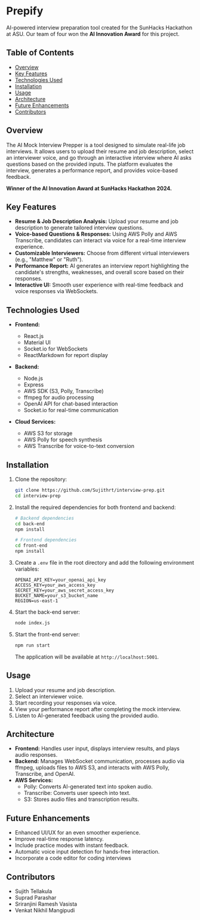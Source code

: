 # Prepify

AI-powered interview preparation tool created for the SunHacks Hackathon at ASU. Our team of four won the **AI Innovation Award** for this project.

## Table of Contents

- [Overview](#overview)
- [Key Features](#key-features)
- [Technologies Used](#technologies-used)
- [Installation](#installation)
- [Usage](#usage)
- [Architecture](#architecture)
- [Future Enhancements](#future-enhancements)
- [Contributors](#contributors)

## Overview

The AI Mock Interview Prepper is a tool designed to simulate real-life job interviews. It allows users to upload their resume and job description, select an interviewer voice, and go through an interactive interview where AI asks questions based on the provided inputs. The platform evaluates the interview, generates a performance report, and provides voice-based feedback.

**Winner of the AI Innovation Award at SunHacks Hackathon 2024.**

## Key Features

- **Resume & Job Description Analysis:** Upload your resume and job description to generate tailored interview questions.
- **Voice-based Questions & Responses:** Using AWS Polly and AWS Transcribe, candidates can interact via voice for a real-time interview experience.
- **Customizable Interviewers:** Choose from different virtual interviewers (e.g., "Matthew" or "Ruth").
- **Performance Report:** AI generates an interview report highlighting the candidate's strengths, weaknesses, and overall score based on their responses.
- **Interactive UI:** Smooth user experience with real-time feedback and voice responses via WebSockets.

## Technologies Used

- **Frontend:**
  - React.js
  - Material UI
  - Socket.io for WebSockets
  - ReactMarkdown for report display

- **Backend:**
  - Node.js
  - Express
  - AWS SDK (S3, Polly, Transcribe)
  - ffmpeg for audio processing
  - OpenAI API for chat-based interaction
  - Socket.io for real-time communication

- **Cloud Services:**
  - AWS S3 for storage
  - AWS Polly for speech synthesis
  - AWS Transcribe for voice-to-text conversion

## Installation

1. Clone the repository:

    ```bash
    git clone https://github.com/Sujithrt/interview-prep.git
    cd interview-prep
    ```

2. Install the required dependencies for both frontend and backend:

    ```bash
    # Backend dependencies
    cd back-end
    npm install

    # Frontend dependencies
    cd front-end
    npm install
    ```

3. Create a `.env` file in the root directory and add the following environment variables:

    ```
    OPENAI_API_KEY=your_openai_api_key
    ACCESS_KEY=your_aws_access_key
    SECRET_KEY=your_aws_secret_access_key
    BUCKET_NAME=your_s3_bucket_name
    REGION=us-east-1
    ```

4. Start the back-end server:

    ```bash
    node index.js
    ```

5. Start the front-end server:

    ```bash
    npm run start
    ```

    The application will be available at `http://localhost:5001`.

## Usage

1. Upload your resume and job description.
2. Select an interviewer voice.
3. Start recording your responses via voice.
4. View your performance report after completing the mock interview.
5. Listen to AI-generated feedback using the provided audio.

## Architecture

- **Frontend:** Handles user input, displays interview results, and plays audio responses.
- **Backend:** Manages WebSocket communication, processes audio via ffmpeg, uploads files to AWS S3, and interacts with AWS Polly, Transcribe, and OpenAI.
- **AWS Services:**
  - Polly: Converts AI-generated text into spoken audio.
  - Transcribe: Converts user speech into text.
  - S3: Stores audio files and transcription results.

## Future Enhancements

- Enhanced UI/UX for an even smoother experience.
- Improve real-time response latency.
- Include practice modes with instant feedback.
- Automatic voice input detection for hands-free interaction.
- Incorporate a code editor for coding interviews

## Contributors

- Sujith Tellakula
- Suprad Parashar
- Sriranjini Ramesh Vasista
- Venkat Nikhil Mangipudi
